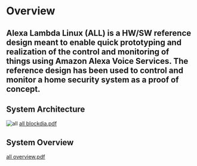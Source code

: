 # Overview
## Alexa Lambda Linux (ALL) is a HW/SW reference design meant to enable quick prototyping and realization of the control and monitoring of things using Amazon Alexa Voice Services. The reference design has been used to control and monitor a home security system as a proof of concept. 

## System Architecture
![all](https://cloud.githubusercontent.com/assets/12125472/11692383/0e4a623e-9e54-11e5-8a78-b6fdf3eb9ba2.png)
[all blockdia.pdf](https://github.com/goruck/all/files/57052/all.blockdia.pdf)

## System Overview
[all overview.pdf](https://github.com/goruck/all/files/57059/all.overview.pdf)
